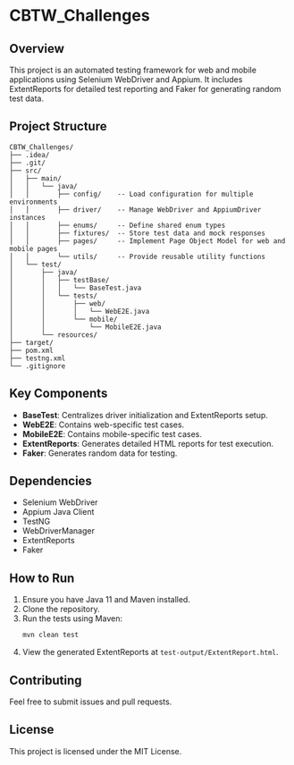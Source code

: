 # CBTW_Challenges

## Overview

This project is an automated testing framework for web and mobile applications using Selenium WebDriver and Appium. It includes ExtentReports for detailed test reporting and Faker for generating random test data.

## Project Structure

```
CBTW_Challenges/
├── .idea/
├── .git/
├── src/
│   ├── main/
│   │   └── java/
│   │       ├── config/    -- Load configuration for multiple environments
│   │       ├── driver/    -- Manage WebDriver and AppiumDriver instances
│   │       ├── enums/     -- Define shared enum types
│   │       ├── fixtures/  -- Store test data and mock responses
│   │       ├── pages/     -- Implement Page Object Model for web and mobile pages
│   │       └── utils/     -- Provide reusable utility functions
│   └── test/
│       ├── java/
│       │   ├── testBase/
│       │   │   └── BaseTest.java
│       │   └── tests/
│       │       ├── web/
│       │       │   └── WebE2E.java
│       │       └── mobile/
│       │           └── MobileE2E.java
│       └── resources/
├── target/
├── pom.xml
├── testng.xml
└── .gitignore
```

## Key Components

- **BaseTest**: Centralizes driver initialization and ExtentReports setup.
- **WebE2E**: Contains web-specific test cases.
- **MobileE2E**: Contains mobile-specific test cases.
- **ExtentReports**: Generates detailed HTML reports for test execution.
- **Faker**: Generates random data for testing.

## Dependencies

- Selenium WebDriver
- Appium Java Client
- TestNG
- WebDriverManager
- ExtentReports
- Faker

## How to Run

1. Ensure you have Java 11 and Maven installed.
2. Clone the repository.
3. Run the tests using Maven:
   ```bash
   mvn clean test
   ```
4. View the generated ExtentReports at `test-output/ExtentReport.html`.

## Contributing

Feel free to submit issues and pull requests.

## License

This project is licensed under the MIT License.
